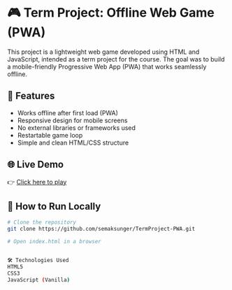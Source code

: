 # 🎮 Term Project: Offline Web Game (PWA)

This project is a lightweight web game developed using HTML and JavaScript, intended as a term project for the course. The goal was to build a mobile-friendly Progressive Web App (PWA) that works seamlessly offline.

## 📱 Features

- Works offline after first load (PWA)
- Responsive design for mobile screens
- No external libraries or frameworks used
- Restartable game loop
- Simple and clean HTML/CSS structure

## 🌐 Live Demo

👉 [Click here to play](https://eminyasircorut.github.io/EminYasir/termproject/index.html)

## 🚀 How to Run Locally

```bash
# Clone the repository
git clone https://github.com/semaksunger/TermProject-PWA.git

# Open index.html in a browser


🛠 Technologies Used
HTML5
CSS3
JavaScript (Vanilla)
